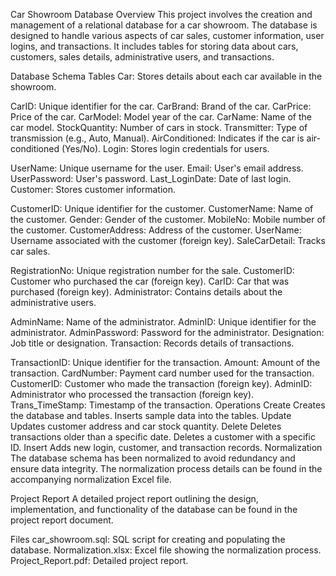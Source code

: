 Car Showroom Database
Overview
This project involves the creation and management of a relational database for a car showroom. The database is designed to handle various aspects of car sales, customer information, user logins, and transactions. It includes tables for storing data about cars, customers, sales details, administrative users, and transactions.

Database Schema
Tables
Car: Stores details about each car available in the showroom.

CarID: Unique identifier for the car.
CarBrand: Brand of the car.
CarPrice: Price of the car.
CarModel: Model year of the car.
CarName: Name of the car model.
StockQuantity: Number of cars in stock.
Transmitter: Type of transmission (e.g., Auto, Manual).
AirConditioned: Indicates if the car is air-conditioned (Yes/No).
Login: Stores login credentials for users.

UserName: Unique username for the user.
Email: User's email address.
UserPassword: User's password.
Last_LoginDate: Date of last login.
Customer: Stores customer information.

CustomerID: Unique identifier for the customer.
CustomerName: Name of the customer.
Gender: Gender of the customer.
MobileNo: Mobile number of the customer.
CustomerAddress: Address of the customer.
UserName: Username associated with the customer (foreign key).
SaleCarDetail: Tracks car sales.

RegistrationNo: Unique registration number for the sale.
CustomerID: Customer who purchased the car (foreign key).
CarID: Car that was purchased (foreign key).
Administrator: Contains details about the administrative users.

AdminName: Name of the administrator.
AdminID: Unique identifier for the administrator.
AdminPassword: Password for the administrator.
Designation: Job title or designation.
Transaction: Records details of transactions.

TransactionID: Unique identifier for the transaction.
Amount: Amount of the transaction.
CardNumber: Payment card number used for the transaction.
CustomerID: Customer who made the transaction (foreign key).
AdminID: Administrator who processed the transaction (foreign key).
Trans_TimeStamp: Timestamp of the transaction.
Operations
Create
Creates the database and tables.
Inserts sample data into the tables.
Update
Updates customer address and car stock quantity.
Delete
Deletes transactions older than a specific date.
Deletes a customer with a specific ID.
Insert
Adds new login, customer, and transaction records.
Normalization
The database schema has been normalized to avoid redundancy and ensure data integrity. The normalization process details can be found in the accompanying normalization Excel file.

Project Report
A detailed project report outlining the design, implementation, and functionality of the database can be found in the project report document.

Files
car_showroom.sql: SQL script for creating and populating the database.
Normalization.xlsx: Excel file showing the normalization process.
Project_Report.pdf: Detailed project report.
